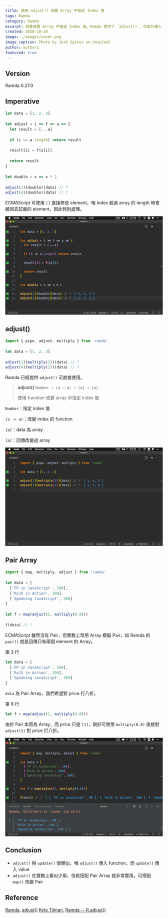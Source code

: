 ```yaml
---
title: 使用 adjust() 改變 Array 中指定 Index 值
tags: Ramda
category: Ramda
excerpt: 若要改變 Array 中指定 Index 值，Ramda 提供了 `adjust()`，可自行傳入 Index 與 Function 改變之
created: 2020-10-28
image: ./images/cover.png
image_caption: Photo by Josh Spires on Unsplash
author: author1
featured: true
---
```


## Version

Ramda 0.27.0

## Imperative

```javascript
let data = [1, 2, 3]

let adjust = i => f => a => {
  let result = [...a]

  if (i >= a.length) return result

  result[i] = f(a[i])

  return result
}

let double = x => x * 2

adjust(1)(double)(data) // ?
adjust(4)(double)(data) // ?
```

ECMAScript 可使用 `[]` 直接修改 element，唯 index 超過 array 的 length 時會繞回去前面的 element，因此特別處理。

![adjust000](./images/adjust000.png)

## adjust()

```javascript
import { pipe, adjust, multiply } from 'ramda'

let data = [1, 2, 3]

adjust(1)(multiply(2))(data) // ?
adjust(4)(multiply(2))(data) // ?
```

Ramda 已經提供 `adjust()` 可直接使用。

> **adjust()**
> `Number → (a → a) → [a] → [a]`
>
> 使用 function 改變 array 中指定 index 值

`Number`：指定 index 值

`(a -> a)`：改變 index 的 function

`[a]`：data 為 array

`[a]`：回傳改變過 array

![adjust002](./images/adjust001.png)

## Pair Array

```javascript
import { map, multiply, adjust } from 'ramda'

let data = [
  ['FP in JavaScript', 100],
  ['RxJS in Action', 200],
  ['Speaking JavaScript', 300]
]

let f = map(adjust(1, multiply(0.8)))

f(data) // ?
```

ECMAScript 雖然沒有 Pair，但實務上常用 Array 模擬 Pair，如 Ramda 的 `pair()` 就是回傳只有兩個 element 的 Array。

第 3 行

```javascript
let data = [
  ['FP in JavaScript', 100],
  ['RxJS in Action', 200],
  ['Speaking JavaScript', 300]
]
```

`data` 為 Pair Array，我們希望對 price 打八折。

第 9 行

```javascript
let f = map(adjust(1, multiply(0.8)))
```

由於 Pair 本質為 Array，而 price 只是 `[1]`，剛好可使用 `multiply(0.8)`  直接對 `adjust(1)` 對 price 打八折。

![adjust002](./images/adjust002.png)

## Conclusion

* `adjust()` 與 `update()` 很類似，唯 `adjust()` 傳入 function，而 `update()` 傳入 value
* `adjust()` 在實務上看似少用，但若搭配 Pair Array 就非常實用，可搭配 `map()` 改變 Pair 

## Reference

[Ramda](https://ramdajs.com), [adjust()](https://ramdajs.com/docs/#adjust)
[Kyle Tilman](http://blog.kyletilman.com), [Ramda -- R.adjust()](http://blog.kyletilman.com/2017/07/03/ramda---r-adjust/)